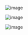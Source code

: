 ![image](https://github.com/Danbir54/contact_list_app/assets/59988668/bb018c02-bf43-4daa-aafd-a909ffddac3e)

![image](https://github.com/Danbir54/contact_list_app/assets/59988668/be08e50c-38c7-4e62-84f5-cc8e3762cba9)

![image](https://github.com/Danbir54/contact_list_app/assets/59988668/07342603-085f-4299-8a43-ef15d597e3f2)
